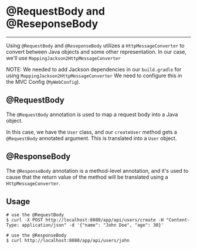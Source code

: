 # @RequestBody and @ReseponseBody
---

Using `@RequestBody` and `@ReseponseBody` utilizes a `HttpMessageConverter` to convert between Java objects
and some other representation. In our case, we'll use `MappingJackson2HttpMessageConverter`

NOTE: We needed to add Jackson dependencies in our `build.gradle` for using `MappingJackson2HttpMessageConverter`
We need to configure this in the MVC Config (`MyWebConfig`).

## @RequestBody

The `@RequestBody` annotation is used to map a request body into a Java object.

In this case, we have the `User` class, and our `createUser` method gets a `@RequestBody` annotated argument.
This is translated into a `User` object.

## @ResponseBody

The `@ResponseBody` annotation is a method-level annotation, and it's used to cause that the return value of the method
will be translated using a `HttpMessageConverter`.

## Usage
```
# use the @RequestBody
$ curl -X POST http://localhost:8080/app/api/users/create -H "Content-Type: application/json" -d '{"name": "John Doe", "age": 30}'

# use the @ResponseBody
$ curl http://localhost:8080/app/api/users/john
```